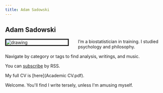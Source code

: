 ```yaml
---
title: Adam Sadowski
---
```

## Adam Sadowski

<img src="Thinkingman-min.jpeg" alt="drawing" style="max-width:35%;min-width:200px; border:3px solid; margin-right: 30px" align="left"/>

I’m a biostatistician in training. I studied psychology and philosophy.

Navigate by category or tags to find analysis, writings, and music. 

You can [subscribe](/index.xml) by RSS.

My full CV is [here](Academic CV.pdf).

Welcome. You'll find I write tersely, unless I'm amusing myself. 

<br>
